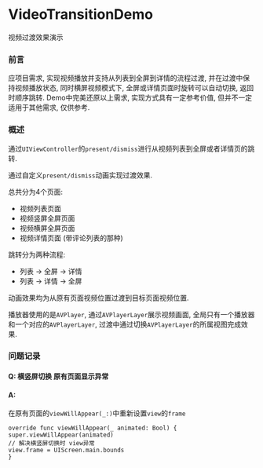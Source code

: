 # VideoTransitionDemo

视频过渡效果演示

### 前言

应项目需求, 实现视频播放并支持从列表到全屏到详情的流程过渡, 并在过渡中保持视频播放状态, 同时横屏视频模式下, 全屏或详情页面时旋转可以自动切换, 返回时顺序跳转.
Demo中完美还原以上需求, 实现方式具有一定参考价值, 但并不一定适用于其他需求, 仅供参考.

### 概述

通过`UIViewController`的`present/dismiss`进行从视频列表到全屏或者详情页的跳转.

通过自定义`present/dismiss`动画实现过渡效果.

总共分为4个页面:
- 视频列表页面
- 视频竖屏全屏页面
- 视频横屏全屏页面
- 视频详情页面 (带评论列表的那种)

跳转分为两种流程:
- 列表 -> 全屏 -> 详情
- 列表 -> 详情 -> 全屏

动画效果均为从原有页面视频位置过渡到目标页面视频位置.

播放器使用的是`AVPlayer`, 通过`AVPlayerLayer`展示视频画面, 全局只有一个播放器和一个对应的`AVPlayerLayer`, 过渡中通过切换`AVPlayerLayer`的所属视图完成效果.

### 问题记录

#### Q: 横竖屏切换 原有页面显示异常
#### A: 

在原有页面的`viewWillAppear(_:)`中重新设置`view`的`frame`
```
override func viewWillAppear(_ animated: Bool) {
super.viewWillAppear(animated)
// 解决横竖屏切换时 view异常
view.frame = UIScreen.main.bounds
}
```


